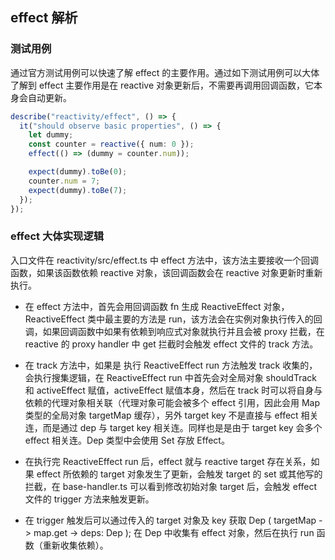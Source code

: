 ## effect 解析

### 测试用例

通过官方测试用例可以快速了解 effect 的主要作用。通过如下测试用例可以大体了解到 effect 主要作用是在 reactive 对象更新后，不需要再调用回调函数，它本身会自动更新。

```typescript
describe("reactivity/effect", () => {
  it("should observe basic properties", () => {
    let dummy;
    const counter = reactive({ num: 0 });
    effect(() => (dummy = counter.num));

    expect(dummy).toBe(0);
    counter.num = 7;
    expect(dummy).toBe(7);
  });
});
```

### effect 大体实现逻辑

入口文件在 reactivity/src/effect.ts 中 effect 方法中，该方法主要接收一个回调函数，如果该函数依赖 reactive 对象，该回调函数会在 reactive 对象更新时重新执行。

- 在 effect 方法中，首先会用回调函数 fn 生成 ReactiveEffect 对象，ReactiveEffect 类中最主要的方法是 run，该方法会在实例对象执行传入的回调，如果回调函数中如果有依赖到响应式对象就执行并且会被 proxy 拦截，在 reactive 的 proxy handler 中 get 拦截时会触发 effect 文件的 track 方法。

- 在 track 方法中，如果是 执行 ReactiveEffect run 方法触发 track 收集的，会执行搜集逻辑，在 ReactiveEffect run 中首先会对全局对象 shouldTrack 和 activeEffect 赋值，activeEffect 赋值本身，然后在 track 时可以将自身与依赖的代理对象相关联（代理对象可能会被多个 effect 引用，因此会用 Map 类型的全局对象 targetMap 缓存），另外 target key 不是直接与 effect 相关连，而是通过 dep 与 target key 相关连。同样也是是由于 target key 会多个 effect 相关连。Dep 类型中会使用 Set 存放 Effect。

- 在执行完 ReactiveEffect run 后，effect 就与 reactive target 存在关系，如果 effect 所依赖的 target 对象发生了更新，会触发 target 的 set 或其他写的拦截，在 base-handler.ts 可以看到修改初始对象 target 后，会触发 effect 文件的 trigger 方法来触发更新。

- 在 trigger 触发后可以通过传入的 target 对象及 key 获取 Dep ( targetMap -> map.get -> deps: Dep ); 在 Dep 中收集有 effect 对象，然后在执行 run 函数（重新收集依赖）。
